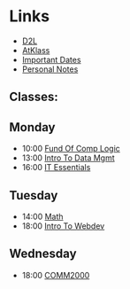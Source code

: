 # Links
- [D2L](https://learn.georgebrown.ca)
- [AtKlass](https://app.atklass.com)
- [Important Dates](https://www.georgebrown.ca/current-students/important-dates?term=27246&category=131)
- [Personal Notes](comp1238.md)

## Classes:
## Monday
- 10:00 [Fund Of Comp Logic](https://learn.georgebrown.ca/d2l/home/337951)
- 13:00 [Intro To Data Mgmt](https://learn.georgebrown.ca/d2l/home/334969)
- 16:00 [IT Essentials](https://learn.georgebrown.ca/d2l/home/335096)

## Tuesday
- 14:00 [Math](https://learn.georgebrown.ca/d2l/home/319780)
- 18:00 [Intro To Webdev](https://learn.georgebrown.ca/d2l/home/342908)

## Wednesday
- 18:00 [COMM2000](https://learn.georgebrown.ca/d2l/home/324964)
